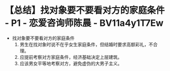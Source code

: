 # 【总结】找对象要不要看对方的家庭条件 - P1 - 恋爱咨询师陈晨 - BV11a4y1T7Ew

-   找对象要不要看对方的家庭条件
    1.  男生在找对象时说不在乎女生家庭条件，但结婚时要求高额彩礼，不合理。
    2.  应提前考察对方家庭条件，经济基础决定上层建筑。
    3.  应该男女平等地考察对方，避免虚伪的大男子主义。